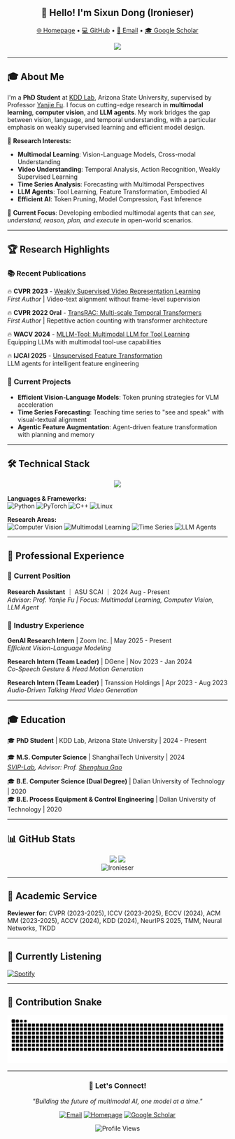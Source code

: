 <h2 align="center">👋 Hello! I'm Sixun Dong (Ironieser)</h2>

<p align="center">
  <a href="https://cv.ironieser.cc">🌐 Homepage</a> •
  <a href="https://github.com/Ironieser">💻 GitHub</a> •
  <a href="mailto:sdong46@asu.edu">📧 Email</a> •
  <a href="https://scholar.google.com/citations?user=fuR1FBwAAAAJ&hl=en">🎓 Google Scholar</a>
</p>

<p align="center">
  <img src="https://readme-typing-svg.herokuapp.com/?lines=PhD+Student+%40+ASU;Multimodal+Learning+Researcher;Computer+Vision+%26+VLM+Agent;CVPR+%7C+WACV+%7C+3DV+Author&font=Fira%20Code&center=true&width=600&height=50&color=58a6ff&vCenter=true&size=20">
</p>

---

## 🎓 About Me

I'm a **PhD Student** at [KDD Lab](https://sites.google.com/site/kddlaboratory/), Arizona State University, supervised by Professor [Yanjie Fu](https://faculty.engineering.asu.edu/yanjiefu/). I focus on cutting-edge research in **multimodal learning**, **computer vision**, and **LLM agents**. My work bridges the gap between vision, language, and temporal understanding, with a particular emphasis on weakly supervised learning and efficient model design.

🔬 **Research Interests:**
- **Multimodal Learning**: Vision-Language Models, Cross-modal Understanding
- **Video Understanding**: Temporal Analysis, Action Recognition, Weakly Supervised Learning  
- **Time Series Analysis**: Forecasting with Multimodal Perspectives
- **LLM Agents**: Tool Learning, Feature Transformation, Embodied AI
- **Efficient AI**: Token Pruning, Model Compression, Fast Inference

🎯 **Current Focus**: Developing embodied multimodal agents that can *see, understand, reason, plan, and execute* in open-world scenarios.

---

## 🏆 Research Highlights

### 📚 **Recent Publications**

🔥 **CVPR 2023** - [Weakly Supervised Video Representation Learning](https://arxiv.org/abs/2303.12370)  
*First Author* | Video-text alignment without frame-level supervision

🔥 **CVPR 2022 Oral** - [TransRAC: Multi-scale Temporal Transformers](https://arxiv.org/abs/2204.01018)  
*First Author* | Repetitive action counting with transformer architecture

🔥 **WACV 2024** - [MLLM-Tool: Multimodal LLM for Tool Learning](https://arxiv.org/abs/2401.10727)  
Equipping LLMs with multimodal tool-use capabilities

🔥 **IJCAI 2025** - [Unsupervised Feature Transformation](https://arxiv.org/abs/2504.21304)  
LLM agents for intelligent feature engineering

### 🚀 **Current Projects**
- **Efficient Vision-Language Models**: Token pruning strategies for VLM acceleration
- **Time Series Forecasting**: Teaching time series to "see and speak" with visual-textual alignment
- **Agentic Feature Augmentation**: Agent-driven feature transformation with planning and memory

---

## 🛠 Technical Stack

<p align="center">
  <img src="https://skillicons.dev/icons?i=python,pytorch,cpp,linux,git,bash,docker" />
</p>

**Languages & Frameworks:**  
![Python](https://img.shields.io/badge/-Python-3776AB?style=flat-square&logo=python&logoColor=white)
![PyTorch](https://img.shields.io/badge/-PyTorch-EE4C2C?style=flat-square&logo=pytorch&logoColor=white)
![C++](https://img.shields.io/badge/-C++-00599C?style=flat-square&logo=cplusplus&logoColor=white)
![Linux](https://img.shields.io/badge/-Linux-FCC624?style=flat-square&logo=linux&logoColor=black)

**Research Areas:**  
![Computer Vision](https://img.shields.io/badge/-Computer_Vision-FF6B6B?style=flat-square)
![Multimodal Learning](https://img.shields.io/badge/-Multimodal_Learning-4ECDC4?style=flat-square)
![Time Series](https://img.shields.io/badge/-Time_Series-45B7D1?style=flat-square)
![LLM Agents](https://img.shields.io/badge/-LLM_Agents-96CEB4?style=flat-square)

---

## 💼 Professional Experience

### 🔬 **Current Position**
**Research Assistant**  ｜ ASU SCAI ｜ 2024 Aug - Present  
*Advisor: Prof. Yanjie Fu | Focus: Multimodal Learning, Computer Vision, LLM Agent*

### 🏢 **Industry Experience**
**GenAI Research Intern** | Zoom Inc. | May 2025 - Present  
*Efficient Vision-Language Modeling*

**Research Intern (Team Leader)** | DGene | Nov 2023 - Jan 2024  
*Co-Speech Gesture & Head Motion Generation*

**Research Intern (Team Leader)** | Transsion Holdings | Apr 2023 - Aug 2023  
*Audio-Driven Talking Head Video Generation*

---

## 🎓 Education
🎓 **PhD Student** | KDD Lab, Arizona State University | 2024 - Present  

🎓 **M.S. Computer Science** | ShanghaiTech University | 2024  
*[SVIP-Lab](https://svip-lab.github.io/team.html), Advisor: Prof. [Shenghua Gao](https://scholar.google.com/citations?hl=zh-CN&user=fe-1v0MAAAAJ)*

🎓 **B.E. Computer Science (Dual Degree)** | Dalian University of Technology | 2020  
🎓 **B.E. Process Equipment & Control Engineering** | Dalian University of Technology | 2020

---

## 📊 GitHub Stats

<div align="center">
  <img height="180em" src="https://github-readme-stats.vercel.app/api?username=Ironieser&show_icons=true&theme=tokyonight&include_all_commits=true&count_private=true"/>
  <img height="180em" src="https://github-readme-stats.vercel.app/api/top-langs/?username=Ironieser&layout=compact&langs_count=8&theme=tokyonight&hide=jupyter%20notebook,html"/>
</div>

<div align="center">
  <img src="https://github-readme-streak-stats.herokuapp.com/?user=Ironieser&theme=tokyonight" alt="Ironieser" />
</div>

---

## 🤝 Academic Service

**Reviewer for:** CVPR (2023-2025), ICCV (2023-2025), ECCV (2024), ACM MM (2023-2025), ACCV (2024), KDD (2024), NeurIPS 2025, TMM, Neural Networks, TKDD

---

## 🎵 Currently Listening

[![Spotify](https://spotify-github-profile.kittinanx.com/api/view?uid=i2flp3p8h79r8ekhw6zq238of&cover_image=true&theme=compact&show_offline=false&background_color=121212)](https://spotify-github-profile.kittinanx.com/api/view?uid=i2flp3p8h79r8ekhw6zq238of&redirect=true)

---

## 🐍 Contribution Snake

<picture>
  <source media="(prefers-color-scheme: dark)" srcset="https://raw.githubusercontent.com/ironieser/ironieser/output/github-contribution-grid-snake-dark.svg" />
  <source media="(prefers-color-scheme: light)" srcset="https://raw.githubusercontent.com/ironieser/ironieser/output/github-contribution-grid-snake.svg" />
  <img alt="github-snake" src="https://raw.githubusercontent.com/ironieser/ironieser/output/github-contribution-grid-snake.svg" />
</picture>

---

<div align="center">
  
### 💬 Let's Connect!

*"Building the future of multimodal AI, one model at a time."*

[![Email](https://img.shields.io/badge/-Email-EA4335?style=for-the-badge&logo=gmail&logoColor=white)](mailto:sdong46@asu.edu)
[![Homepage](https://img.shields.io/badge/-Homepage-4285F4?style=for-the-badge&logo=google-chrome&logoColor=white)](https://cv.ironieser.cc)
[![Google Scholar](https://img.shields.io/badge/-Google_Scholar-4285F4?style=for-the-badge&logo=google-scholar&logoColor=white)](https://scholar.google.com/citations?user=fuR1FBwAAAAJ&hl=en)

![Profile Views](https://komarev.com/ghpvc/?username=Ironieser&style=for-the-badge&color=brightgreen)

</div>

